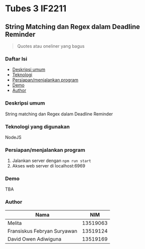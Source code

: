# Tubes 3 IF2211
## String Matching dan Regex dalam Deadline Reminder
> Quotes atau oneliner yang bagus

### Daftar Isi
- [Deskripsi umum](#deskripsi-umum)
- [Teknologi](#teknologi-yang-digunakan)
- [Persiapan/menjalankan program](#persiapanmenjalankan-program)
- [Demo](#demo)
- [Author](#author)

### Deskripsi umum
String matching dan Regex dalam Deadline Reminder

### Teknologi yang digunakan
NodeJS

### Persiapan/menjalankan program
1. Jalankan server dengan `npm run start`
2. Akses web server di localhost:6969

### Demo
TBA

### Author
Nama|NIM
---|---
Melita|13519063
Fransiskus Febryan Suryawan|13519124
David Owen Adiwiguna|13519169